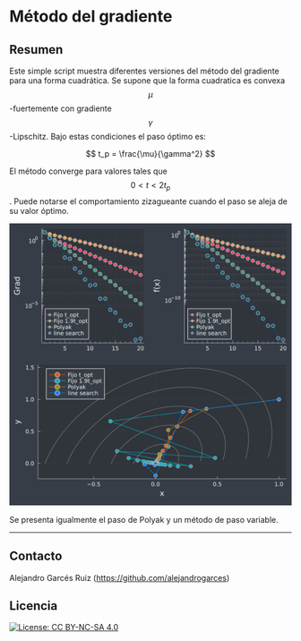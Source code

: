 # Método del gradiente

## Resumen

Este simple script muestra diferentes versiones del método del gradiente para una forma cuadrática.
Se supone que la forma cuadratica es convexa $$\mu$$-fuertemente con gradiente $$\gamma$$-Lipschitz.  Bajo estas condiciones el paso óptimo es:

$$ t_p = \frac{\mu}{\gamma^2} $$

El método converge para valores tales que $$ 0 < t < 2t_p$$.    Puede notarse el comportamiento zizagueante cuando el paso se aleja de su valor óptimo.

![](gradiente.svg)


Se presenta igualmente el paso de Polyak y un método de paso variable.

---
## Contacto

Alejandro Garcés Ruiz
(https://github.com/alejandrogarces)

## Licencia

[![License: CC BY-NC-SA 4.0](https://img.shields.io/badge/License-CC_BY--NC--SA_4.0-lightgrey.svg)](https://creativecommons.org/licenses/by-nc-sa/4.0/)
